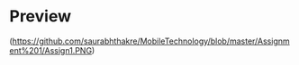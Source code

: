 # Preview

(https://github.com/saurabhthakre/MobileTechnology/blob/master/Assignment%201/Assign1.PNG)
